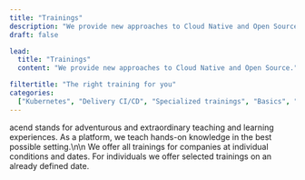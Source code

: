 ```yaml
---
title: "Trainings"
description: "We provide new approaches to Cloud Native and Open Source."
draft: false

lead:
  title: "Trainings"
  content: "We provide new approaches to Cloud Native and Open Source."

filtertitle: "The right training for you"
categories:
  ["Kubernetes", "Delivery CI/CD", "Specialized trainings", "Basics", "Advanced"]
---
```


acend stands for adventurous and extraordinary teaching and learning experiences. As a platform, we teach hands-on knowledge in the best possible setting.\n\n 
We offer all trainings for companies at individual conditions and dates. For individuals we offer selected trainings on an already defined date.
